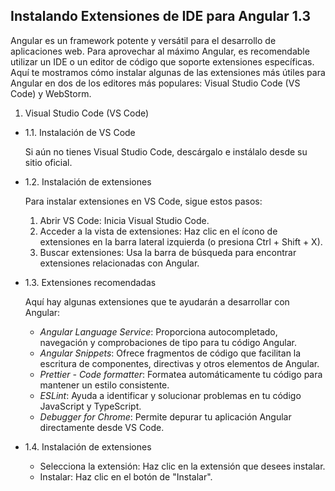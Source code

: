 


## Instalando Extensiones de IDE para Angular 1.3

Angular es un framework potente y versátil para el desarrollo de aplicaciones web. Para aprovechar al máximo Angular, es recomendable utilizar un IDE o un editor de código que soporte extensiones específicas. Aquí te mostramos cómo instalar algunas de las extensiones más útiles para Angular en dos de los editores más populares: Visual Studio Code (VS Code) y WebStorm.

1. Visual Studio Code (VS Code)

 - 1.1. Instalación de VS Code

    Si aún no tienes Visual Studio Code, descárgalo e instálalo desde su sitio oficial.

 - 1.2. Instalación de extensiones

    Para instalar extensiones en VS Code, sigue estos pasos:

    1. Abrir VS Code: Inicia Visual Studio Code.
    2. Acceder a la vista de extensiones: Haz clic en el ícono de extensiones en la barra lateral izquierda (o presiona Ctrl + Shift + X).
    3. Buscar extensiones: Usa la barra de búsqueda para encontrar extensiones relacionadas con Angular.

 - 1.3. Extensiones recomendadas

    Aquí hay algunas extensiones que te ayudarán a desarrollar con Angular:

    - *Angular Language Service*: Proporciona autocompletado, navegación y comprobaciones de tipo para tu código Angular.
    - *Angular Snippets*: Ofrece fragmentos de código que facilitan la escritura de componentes, directivas y otros elementos de Angular.
    - *Prettier - Code formatter*: Formatea automáticamente tu código para mantener un estilo consistente.
    - *ESLint*: Ayuda a identificar y solucionar problemas en tu código JavaScript y TypeScript.
    - *Debugger for Chrome*: Permite depurar tu aplicación Angular directamente desde VS Code.

 - 1.4. Instalación de extensiones
    - Selecciona la extensión: Haz clic en la extensión que desees instalar.
    - Instalar: Haz clic en el botón de "Instalar".

